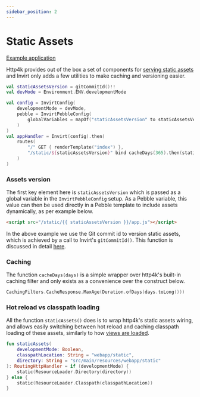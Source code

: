 ```yaml
---
sidebar_position: 2
---
```


# Static Assets

[Example application](https://github.com/resoluteworks/invirt/tree/main/examples/static-assets)

Http4k provides out of the box a set of components for [serving static assets](https://www.http4k.org/guide/reference/core/#serving_static_assets)
and Invirt only adds a few utilities to make caching and versioning easier.

```kotlin
val staticAssetsVersion = gitCommitId()!!
val devMode = Environment.ENV.developmentMode

val config = InvirtConfig(
    developmentMode = devMode,
    pebble = InvirtPebbleConfig(
        globalVariables = mapOf("staticAssetsVersion" to staticAssetsVersion)
    )
)
val appHandler = Invirt(config).then(
    routes(
        "/" GET { renderTemplate("index") },
        "/static/${staticAssetsVersion}" bind cacheDays(365).then(staticAssets(devMode))
    )
)
```

### Assets version
The first key element here is `staticAssetsVersion` which is passed as a global variable in the `InvirtPebbleConfig` setup.
As a Pebble variable, this value can then be used directly in a Pebble template to include assets dynamically, as per example below.
```html
<script src="/static/{{ staticAssetsVersion }}/app.js"></script>
```

In the above example we use the Git commit id to version static assets, which is achieved by a call to
Invirt's `gitCommitId()`. This function is discussed in detail [here](/docs/api/invirt-core/environment#gitcommitid).

### Caching
The function `cacheDays(days)` is a simple wrapper over http4k's built-in caching filter and only exists
as a convenience over the construct below.
```kotlin
CachingFilters.CacheResponse.MaxAge(Duration.ofDays(days.toLong()))
```

### Hot reload vs classpath loading
All the function `staticAssets()` does is to wrap http4k's static assets wiring, and allows easily switching between
hot reload and caching classpath loading of these assets, similarly to how
[views are loaded](http://localhost:3000/docs/framework/configuration#development-mode).
```kotlin
fun staticAssets(
    developmentMode: Boolean,
    classpathLocation: String = "webapp/static",
    directory: String = "src/main/resources/webapp/static"
): RoutingHttpHandler = if (developmentMode) {
    static(ResourceLoader.Directory(directory))
} else {
    static(ResourceLoader.Classpath(classpathLocation))
}
```

